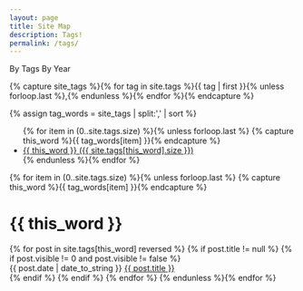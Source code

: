 ```yaml
---
layout: page
title: Site Map
description: Tags!
permalink: /tags/
---
```

<script>
// handle year query string.
window.addEventListener('load', function() {
    // I'm editing this a year later, and I hate myself.
    // Past self, you're not as funny as you think you are, but I know that won't stop you.
    sparnyounth2t098hto4y = new URLSearchParams(window.location.search);
    if (sparnyounth2t098hto4y.get('year') === "true") {
    toggle_avoid_collisions_with_other_libraries_so_I_do_this_because_Im_lazy();
    }
});
    // multiple clipboards, yo
    function toggle_avoid_collisions_with_other_libraries_so_I_do_this_because_Im_lazy () {
        if ( typeof toggle_avoid_collisions_with_other_libraries_so_I_do_this_because_Im_lazy.toggle_var_avoid_collisions_with_other_libraries_so_I_do_this_because_Im_lazy == 'undefined') {
               toggle_avoid_collisions_with_other_libraries_so_I_do_this_because_Im_lazy.toggle_var_avoid_collisions_with_other_libraries_so_I_do_this_because_Im_lazy = 0;
           }
        if (toggle_avoid_collisions_with_other_libraries_so_I_do_this_because_Im_lazy.toggle_var_avoid_collisions_with_other_libraries_so_I_do_this_because_Im_lazy === 0) {
           e_sort = document.querySelector("#enable-sort"); 
           // why am I not calculating that value off the element? Welp, too lazy to fix it now
           e_sort.style.transform = "translate(132px, 0px)"; 
           e_sort.classList.remove("sort-radius-left");
           e_sort.classList.add("sort-radius-right");
           document.querySelector("#by-tags").style.display = "none";
           document.querySelector("#by-year").style.display = "block";
           toggle_avoid_collisions_with_other_libraries_so_I_do_this_because_Im_lazy.toggle_var_avoid_collisions_with_other_libraries_so_I_do_this_because_Im_lazy = 1;
        } else {
           e_sort = document.querySelector("#enable-sort"); 
           e_sort.style.transform = "translate(0px, 0px)"; 
           e_sort.classList.remove("sort-radius-right");
           e_sort.classList.add("sort-radius-left");
           document.querySelector("#by-year").style.display = "none";
           document.querySelector("#by-tags").style.display = "block";
           toggle_avoid_collisions_with_other_libraries_so_I_do_this_because_Im_lazy.toggle_var_avoid_collisions_with_other_libraries_so_I_do_this_because_Im_lazy = 0;
           }
           }
           </script>

<div id="tags-type"  onClick="toggle_avoid_collisions_with_other_libraries_so_I_do_this_because_Im_lazy();">
<span id="enable-sort" class="sort-radius-left"></span>
<span id="sort-tag">By Tags</span>
<span id="sort-year">By Year</span>
</div>

<!-- Get the tag name for every tag on the site and set them
to the `site_tags` variable. -->
{% capture site_tags %}{% for tag in site.tags %}{{ tag | first }}{% unless forloop.last %},{% endunless %}{% endfor %}{% endcapture %}

<!-- `tag_words` is a sorted array of the tag names. -->
{% assign tag_words = site_tags | split:',' | sort %}

<!-- Build the Page -->
<div id="by-tags">
<!-- List of all tags -->
<ul class="tags">
{% for item in (0..site.tags.size) %}{% unless forloop.last %}
{% capture this_word %}{{ tag_words[item] }}{% endcapture %}
<li>
          <a href="#{{ this_word | cgi_escape }}" class="tag">{{ this_word }}
            <span>({{ site.tags[this_word].size }})</span>
          </a>
        </li>
      {% endunless %}{% endfor %}
    </ul>
    <ul>
</ul>
    <div id="tags-list">
       <!-- Posts by Tag -->
       <div>
         {% for item in (0..site.tags.size) %}{% unless forloop.last %}
           {% capture this_word %}{{ tag_words[item] }}{% endcapture %}
           <h1 id="{{ this_word | cgi_escape }}">{{ this_word }}</h1>
           {% for post in site.tags[this_word] reversed %}
           {% if post.title != null %}
             {% if post.visible != 0 and post.visible != false %}
             <div>
               <span>
               <span class="tag-post-date">
                {{ post.date | date_to_string }} 
               </span>
                <span class="tag-post-content">
                  <a href="{{ post.url }}">{{ post.title }}</a>
                </span>
               </span>
             </div>
           {% endif %}
           {% endif %}
           {% endfor %}
         {% endunless %}{% endfor %}
       </div>
   </div>
</div>

<div id="by-year" style="display:none;">
  <ul class="tags">
  {% assign counter = 0 %}
  {% for post in site.posts %}
    {% assign thisyear = post.date | date: "%Y" %}
    {% assign prevyear = post.previous.date | date: "%Y" %}
    {% assign counter = counter | plus: 1 %}
    {% if thisyear != prevyear %}
      <li><a href="#{{ post.date | date:"%Y" }}">{{ thisyear }} ({{ counter }})</a></li>
      {% assign counter = 0 %}
    {% endif %}
  {% endfor %}
  </ul>

    {% for post in site.posts %}
      {% assign currentdate = post.date | date: "%Y" %}
      {% if currentdate != date %}
        <h2 id="y{{post.date | date: "%Y"}}">{{ currentdate }}</h2>
        {% assign date = currentdate %}
      {% endif %}
      {% if post.title != null %}
      {% if post.visible != 0 %}
        <div>
        <span class="tag-post-date">
         {{ post.date | date_to_string }} 
        </span>
        <span class="tag-post-content">
          <a href="{{ post.url }}">{{ post.title }}</a>
        </span>
     </div>
     {% endif %}
     {% endif %}
    {% endfor %}
</div>
